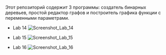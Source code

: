 Этот репозиторий содержит 3 программы: создатель бинарных деревьев, простой редактор графов и построитель графика функции с переменными параметрами.

- Lab 14
![Screenshot_Lab_14](https://user-images.githubusercontent.com/61311568/227817009-ece62d5f-1bb7-4004-ae47-65e29b01469e.png)

- Lab 15
![Screenshot_Lab_15](https://user-images.githubusercontent.com/61311568/227817030-becc0092-612d-49ad-86b1-fa19edcc4746.png)

- Lab 16
![Screenshot_Lab_16](https://user-images.githubusercontent.com/61311568/227817039-d89f70e8-7782-47cb-9751-3a4c79d6dda4.png)
